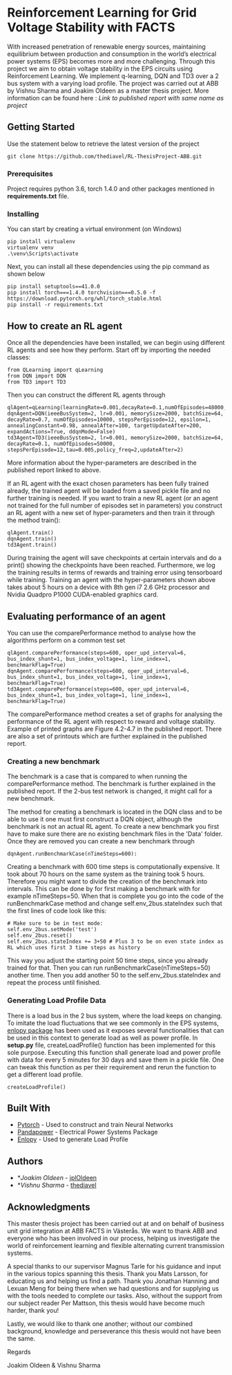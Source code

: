 # Reinforcement Learning for Grid Voltage Stability with FACTS
With increased penetration of renewable energy sources, maintaining equilibrium
between production and consumption in the world’s electrical power systems
(EPS) becomes more and more challenging. Through this project we aim to obtain voltage stability
in the EPS circuits using Reinforcement Learning. We implement q-learning, DQN and TD3 over a 2 bus system with a varying load profile.
The project was carried out at ABB by Vishnu Sharma and Joakim Oldeen as a master thesis project. More information
 can be found here : *Link to published report with same name as project*

## Getting Started

Use the statement below to retrieve the latest version of the project 
  ```
git clone https://github.com/thediavel/RL-ThesisProject-ABB.git
```
### Prerequisites

Project requires python 3.6, torch 1.4.0 and other packages mentioned in **requirements.txt** file.


### Installing
You can start by creating a virtual environment (on Windows)
```
pip install virtualenv
virtualenv venv
.\venv\Scripts\activate
```
Next, you can install all these dependencies using the pip command as shown below

```
pip install setuptools==41.0.0
pip install torch===1.4.0 torchvision===0.5.0 -f https://download.pytorch.org/whl/torch_stable.html
pip install -r requirements.txt
```
## How to create an RL agent
Once all the dependencies have been installed, we can begin using different RL agents and see how they perform.
Start off by importing the needed classes:
```
from QLearning import qLearning
from DQN import DQN
from TD3 import TD3
```

Then you can construct the different RL agents through

```
qlAgent=qLearning(learningRate=0.001,decayRate=0.1,numOfEpisodes=48000,stepsPerEpisode=6,epsilon=1,annealingConstant=0.98,annealAfter=400)
dqnAgent=DQN(ieeeBusSystem=2, lr=0.001, memorySize=2000, batchSize=64, decayRate=0.7, numOfEpisodes=10000, stepsPerEpisode=12, epsilon=1, annealingConstant=0.98, annealAfter=100, targetUpdateAfter=200, expandActions=True, ddqnMode=False)
td3Agent=TD3(ieeeBusSystem=2, lr=0.001, memorySize=2000, batchSize=64,  decayRate=0.1, numOfEpisodes=50000, stepsPerEpisode=12,tau=0.005,policy_freq=2,updateAfter=2)
```
More information about the hyper-parameters are described in the published report linked to above.


If an RL agent with the exact chosen parameters has been fully trained already, the trained agent will be loaded from a saved pickle file and no further training is needed.
If you want to train a new RL agent (or an agent not trained for the full number of episodes set in parameters) you construct an RL agent with a new set of hyper-parameters and then train it through the method train():
```
qlAgent.train()
dqnAgent.train()
td3Agent.train()
```
During training the agent will save checkpoints at certain intervals and do a print() showing the checkpoints have been reached. Furthermore, we log the training results in terms of rewards and training error using tensorboard while training.
Training an agent with the hyper-parameters shown above takes about 5 hours on a device with 8th gen i7 2.6 GHz processor and Nvidia Quadpro P1000 CUDA-enabled graphics card.


## Evaluating performance of an agent
You can use the comparePerformance method to analyse how the algorithms perform on a common test set
```
qlAgent.comparePerformance(steps=600, oper_upd_interval=6, bus_index_shunt=1, bus_index_voltage=1, line_index=1, benchmarkFlag=True)
dqnAgent.comparePerformance(steps=600, oper_upd_interval=6, bus_index_shunt=1, bus_index_voltage=1, line_index=1, benchmarkFlag=True)
td3Agent.comparePerformance(steps=600, oper_upd_interval=6, bus_index_shunt=1, bus_index_voltage=1, line_index=1, benchmarkFlag=True)
```
The comparePerformance method creates a set of graphs for analysing the performance of the RL agent with respect to reward and voltage stability.
Example of printed graphs are Figure 4.2-4.7 in the published report.
There are also a set of printouts which are further explained in the published report.

### Creating a new benchmark
The benchmark is a case that is compared to when running the comparePerformance method. The benchmark is further explained in the published report.
If the 2-bus test network is changed, it might call for a new benchmark.

The method for creating a benchmark is located in the DQN class and to be able to use it one must first construct a DQN object, although the benchmark is not an actual RL agent.
To create a new benchmark you first have to make sure there are no existing benchmark files in the 'Data' folder. Once they are removed you can create a new benchmark through
```
dqnAgent.runBenchmarkCase(nTimeSteps=600):
```

Creating a benchmark with 600 time steps is computationally expensive. It took about 70 hours on the same system as the training took 5 hours.
Therefore you might want to divide the creation of the benchmark into intervals. 
This can be done by for first making a benchmark with for example nTimeSteps=50. When that is complete you go into the code 
of the runBenchmarkCase method and change self.env_2bus.stateIndex such that the first lines of code look like this:

```
# Make sure to be in test mode:
self.env_2bus.setMode('test')
self.env_2bus.reset()
self.env_2bus.stateIndex += 3+50 # Plus 3 to be on even state index as RL which uses first 3 time steps as history
````

This way you adjust the starting point 50 time steps, since you already trained for that.
Then you can run runBenchmarkCase(nTimeSteps=50) another time. Then you add another 50 to the self.env_2bus.stateIndex and repeat the process until finished.

### Generating Load Profile Data

There is a load bus in the 2 bus system, where the load keeps on changing. To imitate the load fluctuations that we see commonly in the EPS systems, [enlopy package](https://enlopy.readthedocs.io/en/latest/) has been used as it exposes several functionalities that can be used in this context to generate load as well as power profile. In **setup.py** file, createLoadProfile() function has been implemented for this sole purpose. Executing this function shall generate load and power profile with data for every 5 minutes for 30 days and save them in a pickle file. One can tweak this function as per their requirement and rerun the function to get a different load profile.
```
createLoadProfile()
```

## Built With

* [Pytorch](https://pytorch.org/) - Used to construct and train Neural Networks
* [Pandapower](https://www.pandapower.org/) - Electrical Power Systems Package
* [Enlopy](https://enlopy.readthedocs.io/en/latest/) - Used to generate Load Profile


## Authors

* **Joakim Oldeen*  - [jplOldeen](https://github.com/jplOldeen)
* **Vishnu Sharma*  - [thediavel](https://github.com/thediavel)

## Acknowledgments

This master thesis project has been carried out at and on
behalf of business unit grid integration at ABB FACTS in Västerås. We want
to thank ABB and everyone who has been involved in our process, helping us
investigate the world of reinforcement learning and flexible alternating current
transmission systems.

A special thanks to our supervisor Magnus Tarle for his guidance and input
in the various topics spanning this thesis. Thank you Mats Larsson, for
educating us and helping us find a path. Thank you Jonathan Hanning and
Lexuan Meng for being there when we had questions and for supplying us
with the tools needed to complete our tasks. Also, without the support from
our subject reader Per Mattson, this thesis would have become much harder,
thank you!

Lastly, we would like to thank one another; without our combined background,
knowledge and perseverance this thesis would not have been the same.

Regards

Joakim Oldeen & Vishnu Sharma

